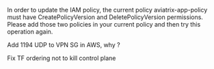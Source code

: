 In order to update the IAM policy, the current policy aviatrix-app-policy must have CreatePolicyVersion and DeletePolicyVersion permissions. Please add those two policies in your current policy and then try this operation again.

Add 1194 UDP to VPN SG in AWS, why ?

Fix TF ordering not to kill control plane
